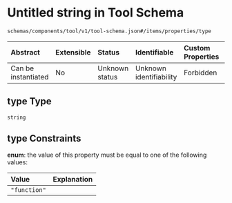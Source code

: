 # Untitled string in Tool Schema

```txt
schemas/components/tool/v1/tool-schema.json#/items/properties/type
```



| Abstract            | Extensible | Status         | Identifiable            | Custom Properties | Additional Properties | Access Restrictions | Defined In                                                                                                              |
| :------------------ | :--------- | :------------- | :---------------------- | :---------------- | :-------------------- | :------------------ | :---------------------------------------------------------------------------------------------------------------------- |
| Can be instantiated | No         | Unknown status | Unknown identifiability | Forbidden         | Allowed               | none                | [tool.schema.json\*](../../https:/hai.ai/schemas/=./schemas/components/tool/v1/tool.schema.json "open original schema") |

## type Type

`string`

## type Constraints

**enum**: the value of this property must be equal to one of the following values:

| Value        | Explanation |
| :----------- | :---------- |
| `"function"` |             |
